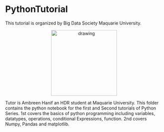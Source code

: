 # PythonTutorial
This tutorial is organized by Big Data Society Maquarie University. 
<p style="text-align:center;">
    <img src="bigdatasociety.jfif" alt="drawing" width="210" height="210" 
  />
</p>
Tutor is Ambreen Hanif an HDR student at Maquarie University.
This folder contains the python notebook for the first and Second tutorials of Python Series. 
1st covers the basics of python programming including variables, datatypes, operations, conditional Expressions, function. 
2nd covers Numpy, Pandas and matplotlib.


